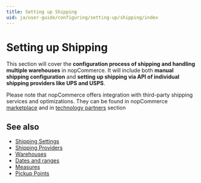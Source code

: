 ```yaml
---
title: Setting up Shipping
uid: ja/user-guide/configuring/setting-up/shipping/index
---
```


# Setting up Shipping

This section will cover the **configuration process of shipping and handling multiple warehouses** in nopCommerce. It will include both **manual shipping configuration** and **setting up shipping via API of individual shipping providers like UPS and USPS**.

Please note that nopCommerce offers integration with third-party shipping services and optimizations. They can be found in nopCommerce [marketplace](http://www.nopcommerce.com/marketplace.aspx) and in [technology partners](http://www.nopcommerce.com/technologypartners.aspx) section

## See also

* [Shipping Settings](xref:ja/user-guide/configuring/setting-up/shipping/settings)
* [Shipping Providers](xref:ja/user-guide/configuring/setting-up/shipping/providers/index)
* [Warehouses](xref:ja/user-guide/configuring/setting-up/shipping/warehouses)
* [Dates and ranges](xref:ja/user-guide/configuring/setting-up/shipping/dates-ranges)
* [Measures](xref:ja/user-guide/configuring/setting-up/shipping/measures)
* [Pickup Points](xref:ja/user-guide/configuring/setting-up/shipping/pickup-points)